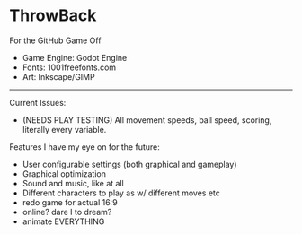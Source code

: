 # ThrowBack
For the GitHub Game Off

* Game Engine: Godot Engine
* Fonts: 1001freefonts.com
* Art: Inkscape/GIMP
---------------------------
Current Issues:
* (NEEDS PLAY TESTING) All movement speeds, ball speed, scoring, literally every variable.

Features I have my eye on for the future:
* User configurable settings (both graphical and gameplay)
* Graphical optimization
* Sound and music, like at all
* Different characters to play as w/ different moves etc
* redo game for actual 16:9
* online? dare I to dream?
* animate EVERYTHING